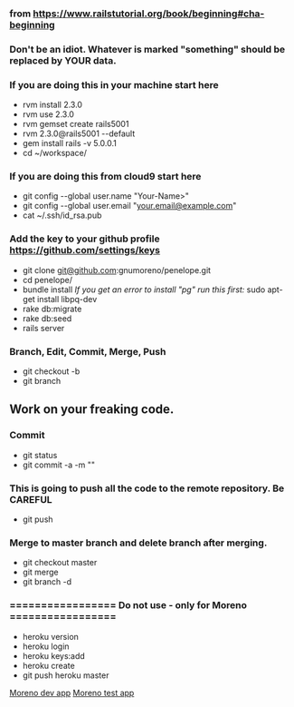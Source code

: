 ### from https://www.railstutorial.org/book/beginning#cha-beginning
### Don't be an idiot. Whatever is marked "something" should be replaced by YOUR data.

### If you are doing this in your machine start here

 * rvm install 2.3.0
 * rvm use 2.3.0
 * rvm gemset create rails5001
 * rvm 2.3.0@rails5001 --default
 * gem install rails -v 5.0.0.1
 * cd ~/workspace/

### If you are doing this from cloud9 start here


 * git config --global user.name "Your-Name>"
 * git config --global user.email "your.email@example.com"
 * cat ~/.ssh/id_rsa.pub

### Add the key to your github profile https://github.com/settings/keys

 * git clone git@github.com:gnumoreno/penelope.git
 * cd penelope/
 * bundle install *If you get an error to install "pg" run this first:* sudo apt-get install libpq-dev
 * rake db:migrate
 * rake db:seed
 * rails server

### Branch, Edit, Commit, Merge, Push

 * git checkout -b <whatever-Im-working>
 * git branch

## Work on your freaking code.

### Commit

 * git status
 * git commit -a -m "<Whatever-I-did-with-my-code>"

### This is going to push all the code to the remote repository. Be CAREFUL
 * git push

### Merge to master branch and delete branch after merging.
 * git checkout master
 * git merge <whatever-Im-working>
 * git branch -d <whatever-Im-working>


### ================= Do not use - only for Moreno =================
 * heroku version
 * heroku login
 * heroku keys:add
 * heroku create
 * git push heroku master

[Moreno dev app](https://penelope-gnumoreno.c9users.io/)
[Moreno test app](https://lit-garden-89375.herokuapp.com/)

